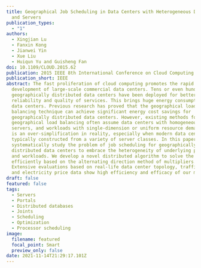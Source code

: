 ```yaml
---
title: Geographical Job Scheduling in Data Centers with Heterogeneous Demands
  and Servers
publication_types:
  - "1"
authors:
  - Xingjian Lu
  - Fanxin Kong
  - Jianwei Yin
  - Xue Liu
  - Huiqun Yu and Guisheng Fan
doi: 10.1109/CLOUD.2015.62
publication: 2015 IEEE 8th International Conference on Cloud Computing
publication_short: IEEE
abstract: The fast proliferation of cloud computing promotes the rapid
  development of large-scale commercial data centers. Tens or even hundreds of
  geographically distributed data centers have been deployed for better
  reliability and quality of services. This brings huge energy consumption for
  data centers. Previous research has proved that the geographical load
  balancing technique can achieve significant energy cost savings for
  geographically distributed data centers. However, existing methods for
  geographical load balancing often assume data centers with homogeneous
  servers, and workloads with single-dimension or uniform resource demands. This
  is an over-simplification in reality, especially when modern data centers are
  typically constructed from a variety of server classes. In this paper, we
  systematically study the problem of job scheduling for geographically
  distributed data centers to embrace the heterogeneity of underlying platforms
  and workloads. We develop a novel distributed algorithm to solve the problem
  efficiently based on the alternating direction method of multipliers.
  Extensive evaluations based on real-life data center topology, traffic traces,
  and electricity price data show high efficiency and efficacy of our method.
draft: false
featured: false
tags:
  - Servers
  - Portals
  - Distributed databases
  - Joints
  - Scheduling
  - Optimization
  - Processor scheduling
image:
  filename: featured
  focal_point: Smart
  preview_only: false
date: 2021-11-14T21:29:17.101Z
---
```

